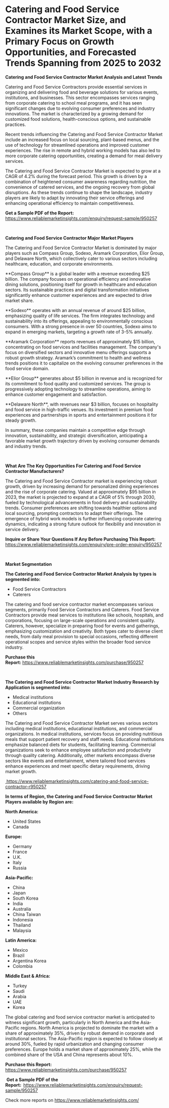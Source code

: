 <p><h1>Catering and Food Service Contractor Market Size, and Examines its Market Scope, with a Primary Focus on Growth Opportunities, and Forecasted Trends Spanning from 2025 to 2032</h1></p><p><strong>Catering and Food Service Contractor Market Analysis and Latest Trends</strong></p>
<p><p>Catering and Food Service Contractors provide essential services in organizing and delivering food and beverage solutions for various events, institutions, and businesses. This sector encompasses services ranging from corporate catering to school meal programs, and it has seen significant changes due to evolving consumer preferences and industry innovations. The market is characterized by a growing demand for customized food solutions, health-conscious options, and sustainable practices.</p><p>Recent trends influencing the Catering and Food Service Contractor Market include an increased focus on local sourcing, plant-based menus, and the use of technology for streamlined operations and improved customer experiences. The rise in remote and hybrid working models has also led to more corporate catering opportunities, creating a demand for meal delivery services.</p><p>The Catering and Food Service Contractor Market is expected to grow at a CAGR of 4.2% during the forecast period. This growth is driven by a combination of heightened consumer awareness regarding nutrition, the convenience of catered services, and the ongoing recovery from global disruptions. As these trends continue to shape the landscape, industry players are likely to adapt by innovating their service offerings and enhancing operational efficiency to maintain competitiveness.</p></p>
<p><strong>Get a Sample PDF of the Report:&nbsp;</strong> <a href="https://www.reliablemarketinsights.com/enquiry/request-sample/950257?utm_campaign=2982&utm_medium=2&utm_source=Github&utm_content=ia&utm_term=06032025&utm_id=catering-and-food-service-contractor">https://www.reliablemarketinsights.com/enquiry/request-sample/950257</a></p>
<p>&nbsp;</p>
<p><strong>Catering and Food Service Contractor Major Market Players</strong></p>
<p><p>The Catering and Food Service Contractor Market is dominated by major players such as Compass Group, Sodexo, Aramark Corporation, Elior Group, and Delaware North, which collectively cater to various sectors including healthcare, education, and corporate environments.</p><p>**Compass Group** is a global leader with a revenue exceeding $25 billion. The company focuses on operational efficiency and innovative dining solutions, positioning itself for growth in healthcare and education sectors. Its sustainable practices and digital transformation initiatives significantly enhance customer experiences and are expected to drive market share.</p><p>**Sodexo** operates with an annual revenue of around $25 billion, emphasizing quality of life services. The firm integrates technology and sustainability into its offerings, appealing to environmentally conscious consumers. With a strong presence in over 50 countries, Sodexo aims to expand in emerging markets, targeting a growth rate of 3-5% annually.</p><p>**Aramark Corporation** reports revenues of approximately $15 billion, concentrating on food services and facilities management. The company's focus on diversified sectors and innovative menu offerings supports a robust growth strategy. Aramark’s commitment to health and wellness trends positions it to capitalize on the evolving consumer preferences in the food service domain.</p><p>**Elior Group** generates about $5 billion in revenue and is recognized for its commitment to food quality and customized services. The group is progressively adopting technology to streamline operations, aiming to enhance customer engagement and satisfaction.</p><p>**Delaware North**, with revenues near $3 billion, focuses on hospitality and food service in high-traffic venues. Its investment in premium food experiences and partnerships in sports and entertainment positions it for steady growth.</p><p>In summary, these companies maintain a competitive edge through innovation, sustainability, and strategic diversification, anticipating a favorable market growth trajectory driven by evolving consumer demands and industry trends.</p></p>
<p>&nbsp;</p>
<p><strong>What Are The Key Opportunities For Catering and Food Service Contractor Manufacturers?</strong></p>
<p><p>The Catering and Food Service Contractor market is experiencing robust growth, driven by increasing demand for personalized dining experiences and the rise of corporate catering. Valued at approximately $95 billion in 2023, the market is projected to expand at a CAGR of 5% through 2030, fueled by technological advancements in food delivery and sustainability trends. Consumer preferences are shifting towards healthier options and local sourcing, prompting contractors to adapt their offerings. The emergence of hybrid work models is further influencing corporate catering dynamics, indicating a strong future outlook for flexibility and innovation in service delivery.</p></p>
<p><strong>Inquire or Share Your Questions If Any Before Purchasing This Report:</strong> <a href="https://www.reliablemarketinsights.com/enquiry/pre-order-enquiry/950257?utm_campaign=2982&utm_medium=2&utm_source=Github&utm_content=ia&utm_term=06032025&utm_id=catering-and-food-service-contractor">https://www.reliablemarketinsights.com/enquiry/pre-order-enquiry/950257</a></p>
<p>&nbsp;</p>
<p><strong>Market Segmentation</strong></p>
<p><strong>The Catering and Food Service Contractor Market Analysis by types is segmented into:</strong></p>
<p><ul><li>Food Service Contractors</li><li>Caterers</li></ul></p>
<p><p>The catering and food service contractor market encompasses various segments, primarily Food Service Contractors and Caterers. Food Service Contractors provide meal services to institutions like schools, hospitals, and corporations, focusing on large-scale operations and consistent quality. Caterers, however, specialize in preparing food for events and gatherings, emphasizing customization and creativity. Both types cater to diverse client needs, from daily meal provision to special occasions, reflecting different operational scopes and service styles within the broader food service industry.</p></p>
<p><strong>Purchase this Report:&nbsp;</strong><a href="https://www.reliablemarketinsights.com/purchase/950257?utm_campaign=2982&utm_medium=2&utm_source=Github&utm_content=ia&utm_term=06032025&utm_id=catering-and-food-service-contractor">https://www.reliablemarketinsights.com/purchase/950257</a></p>
<p>&nbsp;</p>
<p><strong>The Catering and Food Service Contractor Market Industry Research by Application is segmented into:</strong></p>
<p><ul><li>Medical institutions</li><li>Educational institutions</li><li>Commercial organization</li><li>Others</li></ul></p>
<p><p>The Catering and Food Service Contractor Market serves various sectors including medical institutions, educational institutions, and commercial organizations. In medical institutions, services focus on providing nutritious meals that support patient recovery and staff needs. Educational institutions emphasize balanced diets for students, facilitating learning. Commercial organizations seek to enhance employee satisfaction and productivity through quality catering. Additionally, other markets encompass diverse sectors like events and entertainment, where tailored food services enhance experiences and meet specific dietary requirements, driving market growth.</p></p>
<p><a href="https://www.reliablemarketinsights.com/catering-and-food-service-contractor-r950257?utm_campaign=2982&utm_medium=2&utm_source=Github&utm_content=ia&utm_term=06032025&utm_id=catering-and-food-service-contractor">&nbsp;https://www.reliablemarketinsights.com/catering-and-food-service-contractor-r950257</a></p>
<p><strong>In terms of Region, the Catering and Food Service Contractor Market Players available by Region are:</strong></p>
<p>
    <p> <strong> North America: </strong>
        <ul>
            <li>United States</li>
            <li>Canada</li>
        </ul>
        </p> 
    <p> <strong> Europe: </strong>
        <ul>
            <li>Germany</li>
            <li>France</li>
            <li>U.K.</li>
            <li>Italy</li>
            <li>Russia</li>
        </ul>
        </p> 
    <p> <strong> Asia-Pacific: </strong>
        <ul>
            <li>China</li>
            <li>Japan</li>
            <li>South Korea</li>
            <li>India</li>
            <li>Australia</li>
            <li>China Taiwan</li>
            <li>Indonesia</li>
            <li>Thailand</li>
            <li>Malaysia</li>
        </ul>
        </p> 
    <p> <strong> Latin America: </strong>
        <ul>
            <li>Mexico</li>
            <li>Brazil</li>
            <li>Argentina Korea</li>
            <li>Colombia</li>
        </ul>
        </p> 
    <p> <strong> Middle East & Africa: </strong>
        <ul>
            <li>Turkey</li>
            <li>Saudi</li>
            <li>Arabia</li>
            <li>UAE</li>
            <li>Korea</li>
        </ul>
    </p>
    </p>
<p><p>The global catering and food service contractor market is anticipated to witness significant growth, particularly in North America and the Asia-Pacific regions. North America is projected to dominate the market with a share of approximately 35%, driven by robust demand in corporate and institutional sectors. The Asia-Pacific region is expected to follow closely at around 30%, fueled by rapid urbanization and changing consumer preferences. Europe holds a market share of approximately 25%, while the combined share of the USA and China represents about 10%.</p></p>
<p><strong>Purchase this Report: </strong><a href="https://www.reliablemarketinsights.com/purchase/950257?utm_campaign=2982&utm_medium=2&utm_source=Github&utm_content=ia&utm_term=06032025&utm_id=catering-and-food-service-contractor">https://www.reliablemarketinsights.com/purchase/950257</a></p>
<p>&nbsp;<strong>Get a Sample PDF of the Report:&nbsp;&nbsp;</strong><a href="https://www.reliablemarketinsights.com/enquiry/request-sample/950257?utm_campaign=2982&utm_medium=2&utm_source=Github&utm_content=ia&utm_term=06032025&utm_id=catering-and-food-service-contractor">https://www.reliablemarketinsights.com/enquiry/request-sample/950257</a></p>
<p><strong></strong></p>
<p>Check more reports on <a href="https://www.reliablemarketinsights.com/?utm_campaign=2982&utm_medium=2&utm_source=Github&utm_content=ia&utm_term=06032025&utm_id=catering-and-food-service-contractor">https://www.reliablemarketinsights.com/</a></p>